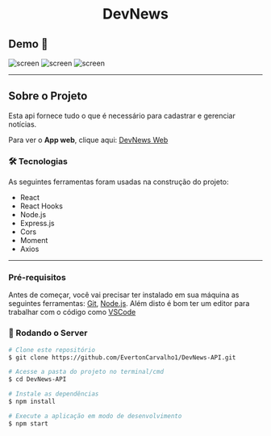 <h1 style="text-align: center; font-weight: bold;">DevNews</h1>

## Demo 📸

 ![screen](https://user-images.githubusercontent.com/82480230/129512256-4101e79f-f27b-41c8-adb2-57b9cfe97f2f.png)
 ![screen](https://user-images.githubusercontent.com/82480230/129512264-138d4a21-d925-48a7-98c8-91858b26a3eb.png)
 ![screen](https://user-images.githubusercontent.com/82480230/129512266-bb4695f0-f734-47a2-b9f7-12998c0d1376.png)


---

## Sobre o Projeto 

Esta api fornece tudo o que é necessário para cadastrar e gerenciar notícias.

Para ver o **App web**, clique aqui: [DevNews Web](https://github.com/EvertonCarvalho1/DevNews-WEB) <br />


### 🛠 Tecnologias

As seguintes ferramentas foram usadas na construção do projeto:

- React
- React Hooks
- Node.js
- Express.js
- Cors
- Moment
- Axios

---

### Pré-requisitos

Antes de começar, você vai precisar ter instalado em sua máquina as seguintes ferramentas:
[Git](https://git-scm.com), [Node.js](https://nodejs.org/en/).
Além disto é bom ter um editor para trabalhar com o código como [VSCode](https://code.visualstudio.com/)

### 🎲 Rodando o Server

```bash
# Clone este repositório
$ git clone https://github.com/EvertonCarvalho1/DevNews-API.git

# Acesse a pasta do projeto no terminal/cmd
$ cd DevNews-API

# Instale as dependências
$ npm install

# Execute a aplicação em modo de desenvolvimento
$ npm start

```
